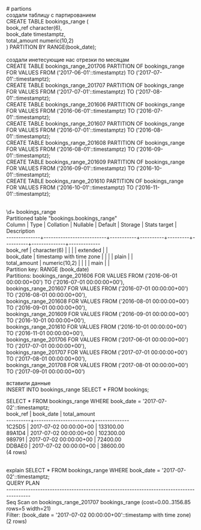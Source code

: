 <p># partions<br />создали таблицу с партированием <br />CREATE TABLE bookings_range (<br />book_ref character(6),<br />book_date timestamptz,<br />total_amount numeric(10,2)<br />) PARTITION BY RANGE(book_date);<br /><br />создали инетесующие нас отрезки по месяцам<br />CREATE TABLE bookings_range_201706 PARTITION OF bookings_range <br />FOR VALUES FROM ('2017-06-01'::timestamptz) TO ('2017-07-01'::timestamptz);<br />CREATE TABLE bookings_range_201707 PARTITION OF bookings_range <br />FOR VALUES FROM ('2017-07-01'::timestamptz) TO ('2017-08-01'::timestamptz);<br />CREATE TABLE bookings_range_201606 PARTITION OF bookings_range <br />FOR VALUES FROM ('2016-06-01'::timestamptz) TO ('2016-07-01'::timestamptz);<br />CREATE TABLE bookings_range_201607 PARTITION OF bookings_range <br />FOR VALUES FROM ('2016-07-01'::timestamptz) TO ('2016-08-01'::timestamptz);<br />CREATE TABLE bookings_range_201608 PARTITION OF bookings_range <br />FOR VALUES FROM ('2016-08-01'::timestamptz) TO ('2016-09-01'::timestamptz);<br />CREATE TABLE bookings_range_201609 PARTITION OF bookings_range <br />FOR VALUES FROM ('2016-09-01'::timestamptz) TO ('2016-10-01'::timestamptz);<br />CREATE TABLE bookings_range_201610 PARTITION OF bookings_range <br />FOR VALUES FROM ('2016-10-01'::timestamptz) TO ('2016-11-01'::timestamptz);</p>
<p><br />\d+ bookings_range<br />Partitioned table "bookings.bookings_range"<br />Column | Type | Collation | Nullable | Default | Storage | Stats target | Description <br />--------------+--------------------------+-----------+----------+---------+----------+--------------+-------------<br />book_ref | character(6) | | | | extended | | <br />book_date | timestamp with time zone | | | | plain | | <br />total_amount | numeric(10,2) | | | | main | | <br />Partition key: RANGE (book_date)<br />Partitions: bookings_range_201606 FOR VALUES FROM ('2016-06-01 00:00:00+00') TO ('2016-07-01 00:00:00+00'),<br />bookings_range_201607 FOR VALUES FROM ('2016-07-01 00:00:00+00') TO ('2016-08-01 00:00:00+00'),<br />bookings_range_201608 FOR VALUES FROM ('2016-08-01 00:00:00+00') TO ('2016-09-01 00:00:00+00'),<br />bookings_range_201609 FOR VALUES FROM ('2016-09-01 00:00:00+00') TO ('2016-10-01 00:00:00+00'),<br />bookings_range_201610 FOR VALUES FROM ('2016-10-01 00:00:00+00') TO ('2016-11-01 00:00:00+00'),<br />bookings_range_201706 FOR VALUES FROM ('2017-06-01 00:00:00+00') TO ('2017-07-01 00:00:00+00'),<br />bookings_range_201707 FOR VALUES FROM ('2017-07-01 00:00:00+00') TO ('2017-08-01 00:00:00+00'),<br />bookings_range_201708 FOR VALUES FROM ('2017-08-01 00:00:00+00') TO ('2017-09-01 00:00:00+00')</p>
<p>вставили данные <br />INSERT INTO bookings_range SELECT * FROM bookings;</p>
<p>SELECT * FROM bookings_range WHERE book_date = '2017-07-02'::timestamptz;<br />book_ref | book_date | total_amount <br />----------+------------------------+--------------<br />1C25D5 | 2017-07-02 00:00:00+00 | 133100.00<br />89A1D4 | 2017-07-02 00:00:00+00 | 102300.00<br />989791 | 2017-07-02 00:00:00+00 | 72400.00<br />DDBAE0 | 2017-07-02 00:00:00+00 | 38600.00<br />(4 rows)</p>
<p><br />explain SELECT * FROM bookings_range WHERE book_date = '2017-07-02'::timestamptz;<br />QUERY PLAN <br />----------------------------------------------------------------------------------------<br />Seq Scan on bookings_range_201707 bookings_range (cost=0.00..3156.85 rows=5 width=21)<br />Filter: (book_date = '2017-07-02 00:00:00+00'::timestamp with time zone)<br />(2 rows)</p>
